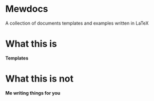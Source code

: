 # Mewdocs
A collection of documents templates and examples written in LaTeX

# What this is

**Templates**

# What this is not

**Me writing things for you**
